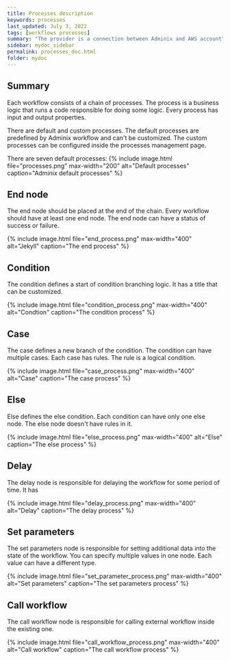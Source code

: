 ```yaml
---
title: Processes description
keywords: processes
last_updated: July 3, 2022
tags: [workflows processes]
summary: "The provider is a connection between Adminix and AWS account"
sidebar: mydoc_sidebar
permalink: processes_doc.html
folder: mydoc
---
```


## Summary

Each workflow consists of a chain of processes. The process is a business logic that runs a code responsible for doing some logic. Every process has input and output properties.

There are default and custom processes. The default processes are predefined by Adminix workflow and can't be customized. The custom processes can be configured inside the processes management page.

There are seven default processes:
{% include image.html file="processes.png" max-width="200" alt="Default processes" caption="Adminix default processes" %}

## End node

The end node should be placed at the end of the chain. Every workflow should have at least one end node. The end node can have a status of success or failure.

{% include image.html file="end_process.png" max-width="400" alt="Jekyll" caption="The end process" %}

## Condition

The condition defines a start of condition branching logic. It has a title that can be customized.

{% include image.html file="condition_process.png" max-width="400" alt="Condtion" caption="The condition process" %}

## Case

The case defines a new branch of the condition. The condition can have multiple cases. Each case has rules. The rule is a logical condition.

{% include image.html file="case_process.png" max-width="400" alt="Case" caption="The case process" %}

## Else

Else defines the else condition. Each condition can have only one else node. The else node doesn't have rules in it.

{% include image.html file="else_process.png" max-width="400" alt="Else" caption="The else process" %}

## Delay

The delay node is responsible for delaying the workflow for some period of time. It has

{% include image.html file="delay_process.png" max-width="400" alt="Delay" caption="The delay process" %}

## Set parameters

The set parameters node is responsible for setting additional data into the state of the workflow. You can specify multiple values in one node. Each value can have a different type.

{% include image.html file="set_parameter_process.png" max-width="400" alt="Set parameters" caption="The set parameters process" %}

## Call workflow

The call workflow node is responsible for calling external workflow inside the existing one.

{% include image.html file="call_workflow_process.png" max-width="400" alt="Call workflow" caption="The call workflow process" %}
